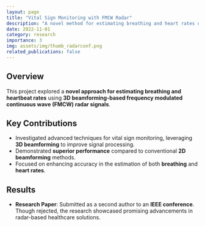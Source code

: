 ```yaml
---
layout: page
title: "Vital Sign Monitoring with FMCW Radar"
description: "A novel method for estimating breathing and heart rates using 3D beamforming radar signals."
date: 2022-11-01
category: research
importance: 3
img: assets/img/thumb_radarconf.png
related_publications: false
---
```


## Overview

This project explored a **novel approach for estimating breathing and heartbeat rates** using **3D beamforming-based frequency modulated continuous wave (FMCW) radar signals**.

## Key Contributions

- Investigated advanced techniques for vital sign monitoring, leveraging **3D beamforming** to improve signal processing.
- Demonstrated **superior performance** compared to conventional **2D beamforming** methods.
- Focused on enhancing accuracy in the estimation of both **breathing** and **heart rates**.

## Results

- **Research Paper**: Submitted as a second author to an **IEEE conference**. Though rejected, the research showcased promising advancements in radar-based healthcare solutions.
